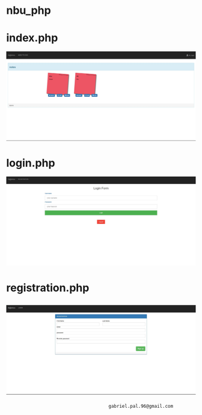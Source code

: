 # nbu_php
# index.php
![enter image description here](https://github.com/gabrielpal96/nbu_php/blob/master/TODO/img/index.JPG?raw=true)
# login.php
![enter image description here](https://github.com/gabrielpal96/nbu_php/blob/master/TODO/img/login.JPG?raw=true)
# registration.php
![enter image description here](https://github.com/gabrielpal96/nbu_php/blob/master/TODO/img/registration.JPG?raw=true)
---------
                                          gabriel.pal.96@gmail.com
